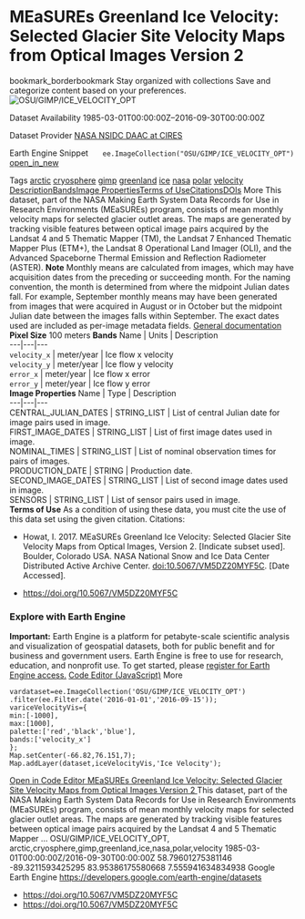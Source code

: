 
#  MEaSUREs Greenland Ice Velocity: Selected Glacier Site Velocity Maps from Optical Images Version 2 
bookmark_borderbookmark Stay organized with collections  Save and categorize content based on your preferences.
![OSU/GIMP/ICE_VELOCITY_OPT](https://developers.google.com/earth-engine/datasets/images/OSU/OSU_GIMP_ICE_VELOCITY_OPT_sample.png) 

Dataset Availability
    1985-03-01T00:00:00Z–2016-09-30T00:00:00Z 

Dataset Provider
     [ NASA NSIDC DAAC at CIRES ](https://doi.org/10.5067/VM5DZ20MYF5C) 

Earth Engine Snippet
     `    ee.ImageCollection("OSU/GIMP/ICE_VELOCITY_OPT")   ` [ open_in_new ](https://code.earthengine.google.com/?scriptPath=Examples:Datasets/OSU/OSU_GIMP_ICE_VELOCITY_OPT) 

Tags
     [arctic](https://developers.google.com/earth-engine/datasets/tags/arctic) [cryosphere](https://developers.google.com/earth-engine/datasets/tags/cryosphere) [gimp](https://developers.google.com/earth-engine/datasets/tags/gimp) [greenland](https://developers.google.com/earth-engine/datasets/tags/greenland) [ice](https://developers.google.com/earth-engine/datasets/tags/ice) [nasa](https://developers.google.com/earth-engine/datasets/tags/nasa) [polar](https://developers.google.com/earth-engine/datasets/tags/polar) [velocity](https://developers.google.com/earth-engine/datasets/tags/velocity)
[Description](https://developers.google.com/earth-engine/datasets/catalog/OSU_GIMP_ICE_VELOCITY_OPT#description)[Bands](https://developers.google.com/earth-engine/datasets/catalog/OSU_GIMP_ICE_VELOCITY_OPT#bands)[Image Properties](https://developers.google.com/earth-engine/datasets/catalog/OSU_GIMP_ICE_VELOCITY_OPT#image-properties)[Terms of Use](https://developers.google.com/earth-engine/datasets/catalog/OSU_GIMP_ICE_VELOCITY_OPT#terms-of-use)[Citations](https://developers.google.com/earth-engine/datasets/catalog/OSU_GIMP_ICE_VELOCITY_OPT#citations)[DOIs](https://developers.google.com/earth-engine/datasets/catalog/OSU_GIMP_ICE_VELOCITY_OPT#dois) More
This dataset, part of the NASA Making Earth System Data Records for Use in Research Environments (MEaSUREs) program, consists of mean monthly velocity maps for selected glacier outlet areas. The maps are generated by tracking visible features between optical image pairs acquired by the Landsat 4 and 5 Thematic Mapper (TM), the Landsat 7 Enhanced Thematic Mapper Plus (ETM+), the Landsat 8 Operational Land Imager (OLI), and the Advanced Spaceborne Thermal Emission and Reflection Radiometer (ASTER).
**Note**
Monthly means are calculated from images, which may have acquisition dates from the preceding or succeeding month. For the naming convention, the month is determined from where the midpoint Julian dates fall. For example, September monthly means may have been generated from images that were acquired in August or in October but the midpoint Julian date between the images falls within September. The exact dates used are included as per-image metadata fields.
[General documentation](https://doi.org/10.5067/VM5DZ20MYF5C)
**Pixel Size** 100 meters 
**Bands**
Name | Units | Description  
---|---|---  
`velocity_x` | meter/year | Ice flow x velocity  
`velocity_y` | meter/year | Ice flow y velocity  
`error_x` | meter/year | Ice flow x error  
`error_y` | meter/year | Ice flow y error  
**Image Properties**
Name | Type | Description  
---|---|---  
CENTRAL_JULIAN_DATES | STRING_LIST | List of central Julian date for image pairs used in image.  
FIRST_IMAGE_DATES | STRING_LIST | List of first image dates used in image.  
NOMINAL_TIMES | STRING_LIST | List of nominal observation times for pairs of images.  
PRODUCTION_DATE | STRING | Production date.  
SECOND_IMAGE_DATES | STRING_LIST | List of second image dates used in image.  
SENSORS | STRING_LIST | List of sensor pairs used in image.  
**Terms of Use**
As a condition of using these data, you must cite the use of this data set using the given citation.
Citations:
  * Howat, I. 2017. MEaSUREs Greenland Ice Velocity: Selected Glacier Site Velocity Maps from Optical Images, Version 2. [Indicate subset used]. Boulder, Colorado USA. NASA National Snow and Ice Data Center Distributed Active Archive Center. [doi:10.5067/VM5DZ20MYF5C](https://doi.org/10.5067/VM5DZ20MYF5C). [Date Accessed].


  * [ https://doi.org/10.5067/VM5DZ20MYF5C ](https://doi.org/10.5067/VM5DZ20MYF5C)


### Explore with Earth Engine
**Important:** Earth Engine is a platform for petabyte-scale scientific analysis and visualization of geospatial datasets, both for public benefit and for business and government users. Earth Engine is free to use for research, education, and nonprofit use. To get started, please [register for Earth Engine access.](https://console.cloud.google.com/earth-engine)
[Code Editor (JavaScript)](https://developers.google.com/earth-engine/datasets/catalog/OSU_GIMP_ICE_VELOCITY_OPT#code-editor-javascript-sample) More
```
vardataset=ee.ImageCollection('OSU/GIMP/ICE_VELOCITY_OPT')
.filter(ee.Filter.date('2016-01-01','2016-09-15'));
variceVelocityVis={
min:[-1000],
max:[1000],
palette:['red','black','blue'],
bands:['velocity_x']
};
Map.setCenter(-66.82,76.151,7);
Map.addLayer(dataset,iceVelocityVis,'Ice Velocity');
```
[ Open in Code Editor ](https://code.earthengine.google.com/?scriptPath=Examples:Datasets/OSU/OSU_GIMP_ICE_VELOCITY_OPT)
[ MEaSUREs Greenland Ice Velocity: Selected Glacier Site Velocity Maps from Optical Images Version 2 ](https://developers.google.com/earth-engine/datasets/catalog/OSU_GIMP_ICE_VELOCITY_OPT)
This dataset, part of the NASA Making Earth System Data Records for Use in Research Environments (MEaSUREs) program, consists of mean monthly velocity maps for selected glacier outlet areas. The maps are generated by tracking visible features between optical image pairs acquired by the Landsat 4 and 5 Thematic Mapper …
OSU/GIMP/ICE_VELOCITY_OPT, arctic,cryosphere,gimp,greenland,ice,nasa,polar,velocity 
1985-03-01T00:00:00Z/2016-09-30T00:00:00Z
58.79601275381146 -89.3211593425295 83.95386175580668 7.555941634834938 
Google Earth Engine
https://developers.google.com/earth-engine/datasets
  * [ https://doi.org/10.5067/VM5DZ20MYF5C ](https://doi.org/https://doi.org/10.5067/VM5DZ20MYF5C)
  * [ https://doi.org/10.5067/VM5DZ20MYF5C ](https://doi.org/https://developers.google.com/earth-engine/datasets/catalog/OSU_GIMP_ICE_VELOCITY_OPT)


